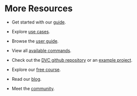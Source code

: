 # More Resources

- Get started with our [guide](https://dvc.org/doc/start).

- Explore [use cases](https://dvc.org/doc/use-cases).

- Browse the [user guide](https://dvc.org/doc/user-guide).

- View all [available commands](https://dvc.org/doc/command-reference).

- Check out the [DVC github repository](https://github.com/iterative/dvc) or an
  [example project](https://github.com/iterative/example-get-started).

- Explore our [free course](https://learn.iterative.ai/).

- Read our [blog](https://dvc.org/blog).

- Meet the [community](https://dvc.org/community).
